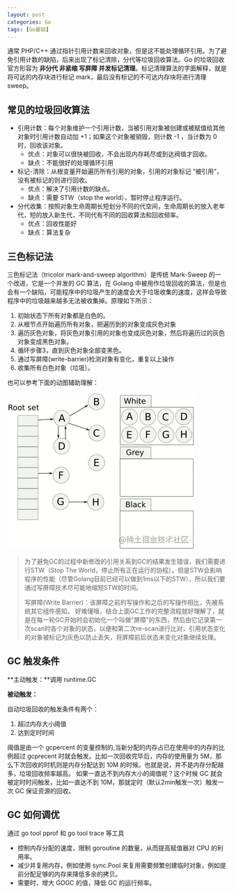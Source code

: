 ```yaml
---
layout: post
categories: Go
tags: [Go基础]
---
```


通常 PHP/C++ 通过指针引用计数来回收对象，但是这不能处理循环引用。为了避免引用计数的缺陷，后来出现了标记清除，分代等垃圾回收算法。Go 的垃圾回收官方形容为 **非分代 非紧缩 写屏障 并发标记清理**。标记清理算法的字面解释，就是将可达的内存块进行标记 mark，最后没有标记的不可达内存块将进行清理 sweep。

## 常见的垃圾回收算法

- 引用计数：每个对象维护一个引用计数，当被引用对象被创建或被赋值给其他对象时引用计数自动加 +1；如果这个对象被销毁，则计数 -1 ，当计数为 0 时，回收该对象。
  - 优点：对象可以很快被回收，不会出现内存耗尽或到达阀值才回收。
  - 缺点：不能很好的处理循环引用
- 标记-清除：从根变量开始遍历所有引用的对象，引用的对象标记 “被引用”，没有被标记的则进行回收。
  - 优点：解决了引用计数的缺点。
  - 缺点：需要 STW（stop the world），暂时停止程序运行。
- 分代收集：按照对象生命周期长短划分不同的代空间，生命周期长的放入老年代，短的放入新生代，不同代有不同的回收算法和回收频率。
  - 优点：回收性能好
  - 缺点：算法复杂

## 三色标记法

三色标记法（tricolor mark-and-sweep algorithm）是传统 Mark-Sweep 的一个改进，它是一个并发的 GC 算法，在 Golang 中被用作垃圾回收的算法，但是也会有一个缺陷，可能程序中的垃圾产生的速度会大于垃圾收集的速度，这样会导致程序中的垃圾越来越多无法被收集掉。原理如下所示：

1. 初始状态下所有对象都是白色的。
2. 从根节点开始遍历所有对象，把遍历到的对象变成灰色对象
3. 遍历灰色对象，将灰色对象引用的对象也变成灰色对象，然后将遍历过的灰色对象变成黑色对象。
4. 循环步骤3，直到灰色对象全部变黑色。
5. 通过写屏障(write-barrier)检测对象有变化，重复以上操作
6. 收集所有白色对象（垃圾）。

也可以参考下面的动图辅助理解：

![01.awebp](/static/images/20211212/01.awebp)

> 为了避免GC的过程中新修改的引用关系到GC的结果发生错误，我们需要进行STW（Stop The World，停止所有正在运行的协程）。但是STW会影响程序的性能（尽管Golang目前已经可以做到1ms以下的STW），所以我们要通过写屏障技术尽可能地缩短STW的时间。
>
> 写屏障(Write Barrier)：该屏障之前的写操作和之后的写操作相比，先被系统其它组件感知。 好难懂哦，结合上面GC工作的完整流程就好理解了，就是在每一轮GC开始时会初始化一个叫做“屏障”的东西，然后由它记录第一次scan时各个对象的状态，以便和第二次re-scan进行比对，引用状态变化的对象被标记为灰色以防止丢失，将屏障前后状态未变化对象继续处理。

## GC 触发条件

**主动触发：**调用 runtime.GC 

**被动触发：**

自动垃圾回收的触发条件有两个：

1. 超过内存大小阈值
2. 达到定时时间

阈值是由一个 gcpercent 的变量控制的,当新分配的内存占已在使用中的内存的比例超过 gcprecent 时就会触发。比如一次回收完毕后，内存的使用量为 5M，那么下次回收的时机则是内存分配达到 10M 的时候。也就是说，并不是内存分配越多，垃圾回收频率越高。 如果一直达不到内存大小的阈值呢？这个时候 GC 就会被定时时间触发，比如一直达不到 10M，那就定时（默认2min触发一次）触发一次 GC 保证资源的回收。

## GC 如何调优

通过 go tool pprof 和 go tool trace 等工具

* 控制内存分配的速度，限制 goroutine 的数量，从而提高赋值器对 CPU 的利用率。
* 减少并复用内存，例如使用 sync.Pool 来复用需要频繁创建临时对象，例如提前分配足够的内存来降低多余的拷贝。
* 需要时，增大 GOGC 的值，降低 GC 的运行频率。
